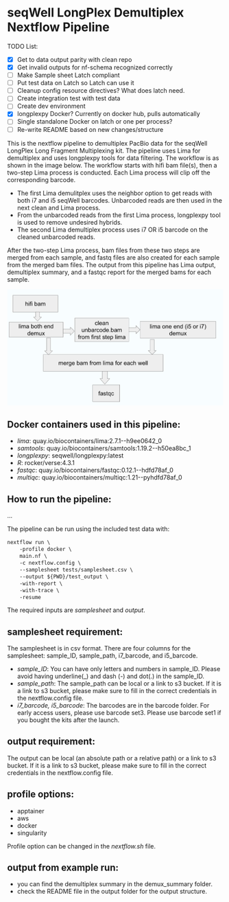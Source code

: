 # seqWell LongPlex Demultiplex Nextflow Pipeline
TODO List:

- [X] Get to data output parity with clean repo
- [X] Get invalid outputs for nf-schema recognized correctly
- [ ] Make Sample sheet Latch compliant
- [ ] Put test data on Latch so Latch can use it
- [ ] Cleanup config resource directives? What does latch need.
- [ ] Create integration test with test data
- [ ] Create dev environment
- [X] longplexpy Docker? Currently on docker hub, pulls automatically
- [ ] Single standalone Docker on latch or one per process?
- [ ] Re-write README based on new changes/structure

This is the nextflow pipeline to demultiplex PacBio data for the seqWell LongPlex Long Fragment Multiplexing kit.
The pipeline uses Lima for demultiplex and uses longplexpy tools for data filtering.
The workflow is as shown in the image below.
The workflow starts with hifi bam file(s), then a two-step Lima process is conducted. Each Lima process will clip off the corresponding barcode.

 - The first Lima demulitplex uses the neighbor option to get reads with both i7 and i5 seqWell barcodes. Unbarcoded reads are then used in the next clean and Lima process.
 - From the unbarcoded reads from the first Lima process, longplexpy tool is used to remove undesired hybrids.
 - The second Lima demultiplex process uses i7 OR i5 barcode on the cleaned unbarcoded reads. 

After the two-step Lima process, bam files from these two steps are merged from each sample, and fastq files are also created for each sample from the merged bam files. 
The output from this pipeline has Lima output, demultiplex summary, and a fastqc report for the merged bams for each sample.

![Fig1. demultiplex workflow](./docs/demux_workflow.png)

## Docker containers used in this pipeline:
 - *lima*: quay.io/biocontainers/lima:2.7.1--h9ee0642_0
 - *samtools*: quay.io/biocontainers/samtools:1.19.2--h50ea8bc_1
 - *longplexpy*: seqwell/longplexpy:latest
 - *R*: rocker/verse:4.3.1
 - *fastqc*: quay.io/biocontainers/fastqc:0.12.1--hdfd78af_0
 - *multiqc*: quay.io/biocontainers/multiqc:1.21--pyhdfd78af_0

## How to run the pipeline:
...

The pipeline can be run using the included test data with:

```
nextflow run \
    -profile docker \
    main.nf \
    -c nextflow.config \
    --samplesheet tests/samplesheet.csv \
    --output ${PWD}/test_output \
    -with-report \
    -with-trace \
    -resume
```

The required inputs are *samplesheet* and *output*.

## samplesheet requirement: 
The samplesheet is in csv format. There are four columns for the samplesheet: sample_ID, sample_path, i7_barcode, and i5_barcode.

 - *sample_ID*: You can have only letters and numbers in sample_ID.
 Please avoid having underline(_) and dash (-) and dot(.) in the sample_ID.
 - *sample_path*: The sample_path can be local or a link to s3 bucket.
 If it is a link to s3 bucket, please make sure to fill in the correct credentials in the nextflow.config file.
 - *i7_barcode, i5_barcode*: The barcodes are in the barcode folder.
 For early access users, please use barcode set3.
 Please use barcode set1 if you bought the kits after the launch.

## output requirement:
The output can be local (an absolute path or a relative path) or a link to s3 bucket.
If it is a link to s3 bucket, please make sure to fill in the correct credentials in the nextflow.config file.

## profile options: 
 - apptainer
 - aws
 - docker
 - singularity
   
Profile option can be changed in the *nextflow.sh* file.

## output from example run:
 - you can find the demultiplex summary in the demux_summary folder.
 - check the README file in the output folder for the output structure.

